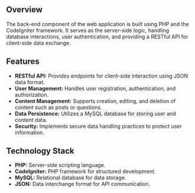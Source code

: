 ## Overview

The back-end component of the web application is built using PHP and the CodeIgniter framework. It serves as the server-side logic, handling database interactions, user authentication, and providing a RESTful API for client-side data exchange.

## Features

- **RESTful API:** Provides endpoints for client-side interaction using JSON data format.
- **User Management:** Handles user registration, authentication, and authorization.
- **Content Management:** Supports creation, editing, and deletion of content such as posts or questions.
- **Data Persistence:** Utilizes a MySQL database for storing user and content data.
- **Security:** Implements secure data handling practices to protect user information.

## Technology Stack

- **PHP:** Server-side scripting language.
- **CodeIgniter:** PHP framework for structured development.
- **MySQL:** Relational database for data storage.
- **JSON:** Data interchange format for API communication.
